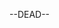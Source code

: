 --DEAD--
<div class="NPC"
data-name="Skelgrond"
data-race="Člověk"
data-profession="Druid"
data-age="?"
data-location="okolí Elakdetu"
data-info="Informace o postavě"
data-description="Na první pohled sice charismatický, ale příliš slabý na to aby byl ještě schopen nějakého boje."
data-tasks="Seznam úkolů"
data-img="Skelgrond.jpg"
></div>
